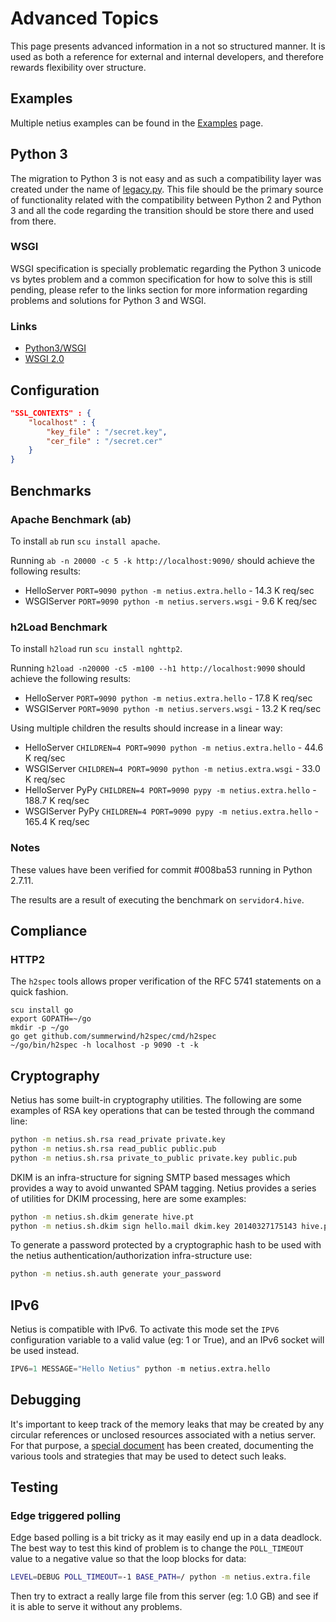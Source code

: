 # Advanced Topics

This page presents advanced information in a not so structured manner. It is used as both a reference
for external and internal developers, and therefore rewards flexibility over structure.

## Examples

Multiple netius examples can be found in the [Examples](examples.md) page.

## Python 3

The migration to Python 3 is not easy and as such a compatibility layer was created under the name of
[legacy.py](../src/netius/base/legacy.py). This file should be the primary source of functionality related
with the compatibility between Python 2 and Python 3 and all the code regarding the transition should
be store there and used from there.

### WSGI

WSGI specification is specially problematic regarding the Python 3 unicode vs bytes problem and a common
specification for how to solve this is still pending, please refer to the links section for more information
regarding problems and solutions for Python 3 and WSGI.

### Links

* [Python3/WSGI](http://wsgi.readthedocs.org/en/latest/python3.html)
* [WSGI 2.0](http://wsgi.readthedocs.org/en/latest/proposals-2.0.html)

## Configuration

```json
"SSL_CONTEXTS" : {
    "localhost" : {
        "key_file" : "/secret.key",
        "cer_file" : "/secret.cer"
    }
}
```

## Benchmarks

### Apache Benchmark (ab)

To install `ab` run `scu install apache`.

Running `ab -n 20000 -c 5 -k http://localhost:9090/` should achieve the following results:

* HelloServer `PORT=9090 python -m netius.extra.hello` - 14.3 K req/sec
* WSGIServer `PORT=9090 python -m netius.servers.wsgi` - 9.6 K req/sec

### h2Load Benchmark

To install `h2load` run `scu install nghttp2`.

Running `h2load -n20000 -c5 -m100 --h1 http://localhost:9090` should achieve the following results:

* HelloServer `PORT=9090 python -m netius.extra.hello` - 17.8 K req/sec
* WSGIServer `PORT=9090 python -m netius.servers.wsgi` - 13.2 K req/sec

Using multiple children the results should increase in a linear way:

* HelloServer `CHILDREN=4 PORT=9090 python -m netius.extra.hello` - 44.6 K req/sec
* WSGIServer `CHILDREN=4 PORT=9090 python -m netius.extra.wsgi` - 33.0 K req/sec
* HelloServer PyPy `CHILDREN=4 PORT=9090 pypy -m netius.extra.hello` - 188.7 K req/sec
* WSGIServer PyPy `CHILDREN=4 PORT=9090 pypy -m netius.extra.hello` - 165.4 K req/sec

### Notes

These values have been verified for commit #008ba53 running in Python 2.7.11.

The results are a result of executing the benchmark on `servidor4.hive`.

## Compliance

### HTTP2

The `h2spec` tools allows proper verification of the RFC 5741 statements on a quick fashion.

```
scu install go
export GOPATH=~/go
mkdir -p ~/go
go get github.com/summerwind/h2spec/cmd/h2spec
~/go/bin/h2spec -h localhost -p 9090 -t -k
```

## Cryptography

Netius has some built-in cryptography utilities. The following are some
examples of RSA key operations that can be tested through the command line:

```bash
python -m netius.sh.rsa read_private private.key
python -m netius.sh.rsa read_public public.pub
python -m netius.sh.rsa private_to_public private.key public.pub
```

DKIM is an infra-structure for signing SMTP based messages which provides a way to avoid unwanted
SPAM tagging. Netius provides a series of utilities for DKIM processing, here are some examples:

```bash
python -m netius.sh.dkim generate hive.pt
python -m netius.sh.dkim sign hello.mail dkim.key 20140327175143 hive.pt
```

To generate a password protected by a cryptographic hash to be used with the netius
authentication/authorization infra-structure use:

```bash
python -m netius.sh.auth generate your_password
```

## IPv6

Netius is compatible with IPv6. To activate this mode set the `IPV6` configuration variable
to a valid value (eg: 1 or True), and an IPv6 socket will be used instead.

```python
IPV6=1 MESSAGE="Hello Netius" python -m netius.extra.hello
```

## Debugging

It's important to keep track of the memory leaks that may be created by any circular references or
unclosed resources associated with a netius server. For that purpose, a [special document](leak.md) has
been created, documenting the various tools and strategies that may be used to detect such leaks.

## Testing

### Edge triggered polling

Edge based polling is a bit tricky as it may easily end up in a data deadlock. The best way to test this
kind of problem is to change the `POLL_TIMEOUT` value to a negative value so that the loop blocks for data:

```bash
LEVEL=DEBUG POLL_TIMEOUT=-1 BASE_PATH=/ python -m netius.extra.file
```

Then try to extract a really large file from this server (eg: 1.0 GB) and see if it is able to serve it
without any problems.
